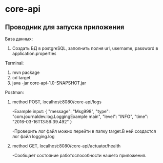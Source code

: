 # core-api
## Проводник для запуска приложения

База данных:
1. Создать БД в postgreSQL, заполнить полня url, username, password в application.properties

Terminal:
1. mvn package
2. cd target
3. java -jar core-api-1.0-SNAPSHOT.jar

Postman:
1. method POST, localhost:8080/core-api/logs

    -Example input:
{
    "message": "Msg998",
    "type": "com.journaldev.log.LoggingExample main",
    "level": "INFO",
    "time": "2016-03-16T13:56:39.492"
}

    -Проверить лог файл можно перейти в папку target.В ней создастся лог файл logging.log
 
2. method GET, localhost:8080/core-api/actuator/health

    -Сообщает состояние работоспособности нашего приложения.
